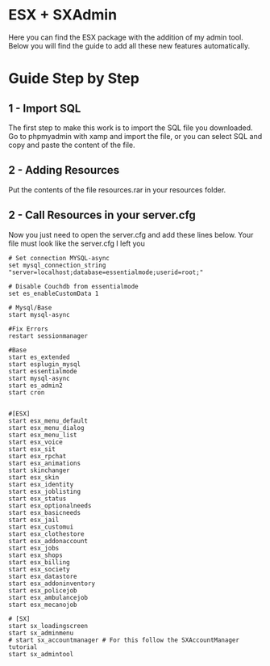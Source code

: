 # ESX + SXAdmin
Here you can find the ESX package with the addition of my admin tool. Below you will find the 
guide to add all these new features automatically.

#  Guide Step by Step

## 1 - Import SQL
The first step to make this work is to import the SQL file you downloaded. Go to phpmyadmin with xamp and import the file, 
or you can select SQL and copy and paste the content of the file.

## 2 - Adding Resources
Put the contents of the file resources.rar in your resources folder.

## 2 - Call Resources in your server.cfg
Now you just need to open the server.cfg and add these lines below. Your file must look like the server.cfg I left you

```
# Set connection MYSQL-async
set mysql_connection_string "server=localhost;database=essentialmode;userid=root;"
 
# Disable Couchdb from essentialmode
set es_enableCustomData 1
 
# Mysql/Base
start mysql-async
 
#Fix Errors
restart sessionmanager
 
#Base
start es_extended
start esplugin_mysql
start essentialmode
start mysql-async
start es_admin2
start cron


#[ESX]
start esx_menu_default
start esx_menu_dialog
start esx_menu_list
start esx_voice
start esx_sit
start esx_rpchat
start esx_animations
start skinchanger
start esx_skin
start esx_identity
start esx_joblisting
start esx_status
start esx_optionalneeds
start esx_basicneeds
start esx_jail
start esx_customui
start esx_clothestore
start esx_addonaccount
start esx_jobs
start esx_shops
start esx_billing
start esx_society
start esx_datastore
start esx_addoninventory
start esx_policejob
start esx_ambulancejob
start esx_mecanojob

# [SX]
start sx_loadingscreen
start sx_adminmenu
# start sx_accountmanager # For this follow the SXAccountManager tutorial
start sx_admintool

```
